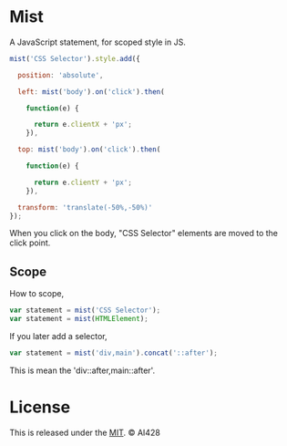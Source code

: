 # Mist
A JavaScript statement, for scoped style in JS.

```js
mist('CSS Selector').style.add({

  position: 'absolute',

  left: mist('body').on('click').then(

    function(e) {

      return e.clientX + 'px';
    }),

  top: mist('body').on('click').then(

    function(e) {

      return e.clientY + 'px';
    }),

  transform: 'translate(-50%,-50%)'
});
```

When you click on the body, "CSS Selector" elements are moved to the click point.

## Scope
How to scope,

```js
var statement = mist('CSS Selector');
var statement = mist(HTMLElement);
```

If you later add a selector,

```js
var statement = mist('div,main').concat('::after');
```

This is mean the 'div::after,main::after'.

# License
This is released under the [MIT](//opensource.org/licenses/MIT). © AI428
